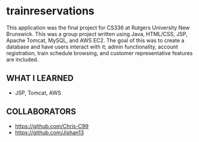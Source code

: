 # trainreservations
This application was the final project for CS336 at Rutgers University New Brunswick. This was a group project written using Java, HTML/CSS, JSP, Apache Tomcat, MySQL, and AWS EC2. The goal of this was to create a database and have users interact with it; admin functionality, account registration, train schedule browsing, and customer representative features are included.

## WHAT I LEARNED
- JSP, Tomcat, AWS

## COLLABORATORS
- https://github.com/Chris-C99
- https://github.com/Jishan13
